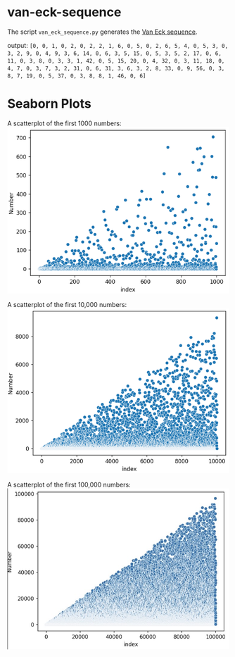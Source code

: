 # van-eck-sequence
The script `van_eck_sequence.py` generates the [Van Eck sequence](https://www.youtube.com/watch?v=etMJxB-igrc). 

output: `[0, 0, 1, 0, 2, 0, 2, 2, 1, 6, 0, 5, 0, 2, 6, 5, 4, 0, 5, 3, 0, 3, 2, 9, 0, 4, 9, 3, 6, 14, 0, 6, 3, 5, 15, 0, 5, 3, 5, 2, 17, 0, 6, 11, 0, 3, 8, 0, 3, 3, 1, 42, 0, 5, 15, 20, 0, 4, 32, 0, 3, 11, 18, 0, 4, 7, 0, 3, 7, 3, 2, 31, 0, 6, 31, 3, 6, 3, 2, 8, 33, 0, 9, 56, 0, 3, 8, 7, 19, 0, 5, 37, 0, 3, 8, 8, 1, 46, 0, 6]`

# Seaborn Plots
A scatterplot of the first 1000 numbers:
![1000](1000.png)

A scatterplot of the first 10,000 numbers:
![10000](10000.png)

A scatterplot of the first 100,000 numbers:
![100000](100000.jpg)